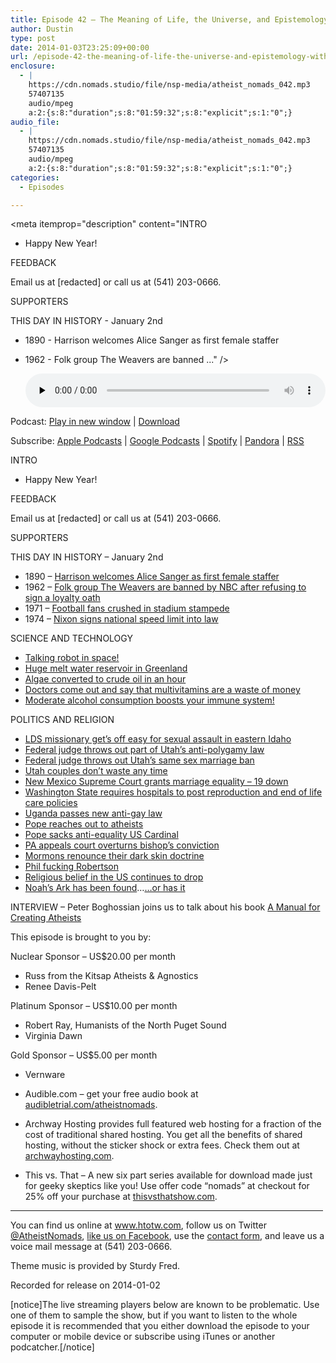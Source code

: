 ```yaml
---
title: Episode 42 – The Meaning of Life, the Universe, and Epistemology with Peter Boghossian
author: Dustin
type: post
date: 2014-01-03T23:25:09+00:00
url: /episode-42-the-meaning-of-life-the-universe-and-epistemology-with-peter-boghossian/
enclosure:
  - |
    https://cdn.nomads.studio/file/nsp-media/atheist_nomads_042.mp3
    57407135
    audio/mpeg
    a:2:{s:8:"duration";s:8:"01:59:32";s:8:"explicit";s:1:"0";}
audio_file:
  - |
    https://cdn.nomads.studio/file/nsp-media/atheist_nomads_042.mp3
    57407135
    audio/mpeg
    a:2:{s:8:"duration";s:8:"01:59:32";s:8:"explicit";s:1:"0";}
categories:
  - Episodes

---
```

<div itemscope itemtype="http://schema.org/AudioObject">
  <meta itemprop="name" content="Episode 42 – The Meaning of Life, the Universe, and Epistemology with Peter Boghossian" />
  
  <meta itemprop="uploadDate" content="2014-01-03T16:25:09-07:00" />
  
  <meta itemprop="encodingFormat" content="audio/mpeg" />
  
  <meta itemprop="duration" content="PT1H59M32S" />
  
  <meta itemprop="description" content="INTRO
* Happy New Year!

FEEDBACK

Email us at [redacted] or call us at (541) 203-0666.

SUPPORTERS

THIS DAY IN HISTORY - January 2nd

* 1890 - Harrison welcomes Alice Sanger as first female staffer
* 1962 - Folk group The Weavers are banned ..." />
  
  <meta itemprop="contentUrl" content="https://dts.podtrac.com/redirect.mp3/cdn.nomads.studio/file/nsp-media/atheist_nomads_042.mp3" />
  
  <meta itemprop="contentSize" content="54.7" />
  </p> 
  
  <div class="powerpress_player" id="powerpress_player_8297">
    <audio class="wp-audio-shortcode" id="audio-5196-41" preload="none" style="width: 100%;" controls="controls"><source type="audio/mpeg" src="https://dts.podtrac.com/redirect.mp3/cdn.nomads.studio/file/nsp-media/atheist_nomads_042.mp3?_=41" /><a href="https://dts.podtrac.com/redirect.mp3/cdn.nomads.studio/file/nsp-media/atheist_nomads_042.mp3">https://dts.podtrac.com/redirect.mp3/cdn.nomads.studio/file/nsp-media/atheist_nomads_042.mp3</a></audio>
  </div>
</div>

<p class="powerpress_links powerpress_links_mp3">
  Podcast: <a href="https://dts.podtrac.com/redirect.mp3/cdn.nomads.studio/file/nsp-media/atheist_nomads_042.mp3" class="powerpress_link_pinw" target="_blank" title="Play in new window" onclick="return powerpress_pinw('https://htotw.com/?powerpress_pinw=5196-podcast');" rel="nofollow">Play in new window</a> | <a href="https://dts.podtrac.com/redirect.mp3/cdn.nomads.studio/file/nsp-media/atheist_nomads_042.mp3" class="powerpress_link_d" title="Download" rel="nofollow" download="atheist_nomads_042.mp3">Download</a>
</p>

<p class="powerpress_links powerpress_subscribe_links">
  Subscribe: <a href="https://podcasts.apple.com/us/podcast/humanists-take-on-the-world/id530050098?mt=2&ls=1" class="powerpress_link_subscribe powerpress_link_subscribe_itunes" target="_blank" title="Subscribe on Apple Podcasts" rel="nofollow">Apple Podcasts</a> | <a href="https://www.google.com/podcasts?feed=aHR0cDovL2F0aGVpc3Rub21hZHMubGlic3luLmNvbS9yc3M%3D" class="powerpress_link_subscribe powerpress_link_subscribe_googleplay" target="_blank" title="Subscribe on Google Podcasts" rel="nofollow">Google Podcasts</a> | <a href="https://open.spotify.com/show/3LzK2xZGike6Tc1GEMtMbr?si=LieN9SNuTpq96smuaUsH8A" class="powerpress_link_subscribe powerpress_link_subscribe_spotify" target="_blank" title="Subscribe on Spotify" rel="nofollow">Spotify</a> | <a href="https://www.pandora.com/podcast/atheist-nomads/PC:10122?corr=62071012&part=ug" class="powerpress_link_subscribe powerpress_link_subscribe_pandora" target="_blank" title="Subscribe on Pandora" rel="nofollow">Pandora</a> | <a href="https://htotw.com/feed/podcast/" class="powerpress_link_subscribe powerpress_link_subscribe_rss" target="_blank" title="Subscribe via RSS" rel="nofollow">RSS</a>
</p>

INTRO  
* Happy New Year!

FEEDBACK

Email us at [redacted] or call us at (541) 203-0666.

SUPPORTERS

THIS DAY IN HISTORY &#8211; January 2nd

* 1890 &#8211; <a href="http://www.history.com/this-day-in-history/harrison-welcomes-alice-sanger-as-first-female-staffer" target="_blank" rel="noopener">Harrison welcomes Alice Sanger as first female staffer</a>  
* 1962 &#8211; <a href="http://www.history.com/this-day-in-history/folk-group-the-weavers-are-banned-by-nbc-after-refusing-to-sign-a-loyalty-oath" target="_blank" rel="noopener">Folk group The Weavers are banned by NBC after refusing to sign a loyalty oath</a>  
* 1971 &#8211; <a href="http://www.history.com/this-day-in-history/football-fans-crushed-in-stadium-stampede" target="_blank" rel="noopener">Football fans crushed in stadium stampede</a>  
* 1974 &#8211; <a href="http://www.history.com/this-day-in-history/nixon-signs-national-speed-limit-into-law" target="_blank" rel="noopener">Nixon signs national speed limit into law</a>

SCIENCE AND TECHNOLOGY

* <a href="http://www.chron.com/business/article/Japan-robot-chats-with-astronaut-on-space-station-5080657.php?World_Business_News=" target="_blank" rel="noopener">Talking robot in space!</a>  
* <a href="http://blueandgreentomorrow.com/2013/12/24/huge-melt-water-reservoir-discovered-under-greenland-ice/" target="_blank" rel="noopener">Huge melt water reservoir in Greenland</a>  
* <a href="http://www.rawstory.com/rs/2013/12/18/scientists-cut-million-year-natural-process-to-convert-algae-into-crude-oil-to-about-an-hour/" target="_blank" rel="noopener">Algae converted to crude oil in an hour</a>  
* <a href="http://www.livescience.com/42001-case-is-closed-multivitamins-are-a-waste-of-money-doctors-say.html" target="_blank" rel="noopener">Doctors come out and say that multivitamins are a waste of money</a>  
* <a href="http://www.usatoday.com/story/news/nation-now/2013/12/30/drinking-body-immune-system/4247323/" target="_blank" rel="noopener">Moderate alcohol consumption boosts your immune system!</a>

POLITICS AND RELIGION

* <a href="http://www.idahostatejournal.com/members/utah-man-sentenced-for-crime-committed-on-lds-mission-in/article_a7ff4c2a-6713-11e3-87d6-001a4bcf887a.html" target="_blank" rel="noopener">LDS missionary get’s off easy for sexual assault in eastern Idaho</a>  
* <a href="http://m.sltrib.com/sltrib/mobile3/56894145-219/utah-polygamy-waddoups-ruling.html.csp" target="_blank" rel="noopener">Federal judge throws out part of Utah’s anti-polygamy law</a>  
* <a href="http://www.freedomtomarry.org/blog/entry/federal-district-judge-in-utah-strikes-down-marriage-ban-as-unconstitutiona" target="_blank" rel="noopener">Federal judge throws out Utah’s same sex marriage ban</a>  
* <a href="http://www.buzzfeed.com/hunterschwarz/photos-from-the-first-day-of-marriage-equality-in-utah" target="_blank" rel="noopener">Utah couples don’t waste any time</a>  
* <a href="http://www.hrc.org/blog/entry/breaking-new-mexico-court-ruling-extends-marriage-equality-statewide" target="_blank" rel="noopener">New Mexico Supreme Court grants marriage equality &#8211; 19 down</a>  
* <a href="http://blogs.seattletimes.com/today/2013/12/hospitals-must-post-policies-on-reproduction-end-of-life-care/" target="_blank" rel="noopener">Washington State requires hospitals to post reproduction and end of life care policies</a>  
* <a href="http://www.nytimes.com/2013/12/21/world/africa/ugandan-parliament-approves-antigay-law.html?_r=3&" target="_blank" rel="noopener">Uganda passes new anti-gay law</a>  
* <a href="http://www.smh.com.au/world/pope-reaches-out-to-atheists-in-christmas-appeal-for-peace-20131226-hv6w9.html" target="_blank" rel="noopener">Pope reaches out to atheists</a>  
* <a href="http://www.examiner.com/article/pope-francis-dumps-a-united-states-cardinal-who-has-spoken-out-against-equality" target="_blank" rel="noopener">Pope sacks anti-equality US Cardinal</a>  
* <a href="http://www.latimes.com/nation/nationnow/la-na-nn-pa-court-reverses-priest-conviction-20131226,0,7925061.story#axzz2od57rB1P" target="_blank" rel="noopener">PA appeals court overturns bishop’s conviction</a>  
* <a href="http://www.alternet.org/belief/mormon-church-dark-skin-sign-gods-curse-no-longer" target="_blank" rel="noopener">Mormons renounce their dark skin doctrine</a>  
* <a href="http://www.dailymail.co.uk/news/article-2531462/You-got-marry-girls-15-16-Duck-Dynasty-star-Phil-Robertson-wades-new-controversy-advises-men-marry-underage-girls-newly-unearthed-video.html" target="_blank" rel="noopener">Phil fucking Robertson</a>  
* <a href="http://www.harrisinteractive.com/NewsRoom/HarrisPolls/tabid/447/ctl/ReadCustom%20Default/mid/1508/ArticleId/1353/Default.aspx" target="_blank" rel="noopener">Religious belief in the US continues to drop</a>  
* <a href="http://www.sunnyskyz.com/good-news/470/Noah-s-Ark-Has-Been-Found-Why-Are-They-Keeping-Us-In-The-Dark-" target="_blank" rel="noopener">Noah’s Ark has been found</a>&#8230;<a href="http://www.snopes.com/religion/noahsark.asp" target="_blank" rel="noopener">&#8230;or has it</a>

INTERVIEW &#8211; Peter Boghossian joins us to talk about his book [A Manual for Creating Atheists][1]<img decoding="async" loading="lazy" src="http://ir-na.amazon-adsystem.com/e/ir?t=dwnomad-20&l=as2&o=1&a=1939578094" alt="" width="1" height="1" border="0" />

This episode is brought to you by:

Nuclear Sponsor &#8211; US$20.00 per month  
* Russ from the Kitsap Atheists & Agnostics  
* Renee Davis-Pelt

Platinum Sponsor – US$10.00 per month  
* Robert Ray, Humanists of the North Puget Sound  
* Virginia Dawn

Gold Sponsor – US$5.00 per month  
* Vernware

* Audible.com &#8211; get your free audio book at <a href="audibletrial.com/atheistnomads" target="_blank" rel="noopener">audibletrial.com/atheistnomads</a>.  
* Archway Hosting provides full featured web hosting for a fraction of the cost of traditional shared hosting. You get all the benefits of shared hosting, without the sticker shock or extra fees. Check them out at <a href="http://archwayhosting.com/" target="_blank" rel="noopener">archwayhosting.com</a>.  
* This vs. That &#8211; A new six part series available for download made just for geeky skeptics like you! Use offer code &#8220;nomads&#8221; at checkout for 25% off your purchase at <a href="http://www.thisvsthatshow.com/" target="_blank" rel="noopener">thisvsthatshow.com</a>.

<hr width="500" />

You can find us online at <a href="https://www.htotw.com/" target="_blank" rel="noopener">www.htotw.com</a>, follow us on Twitter <a href="https://htotw.com/twitter" target="_blank" rel="noopener">@AtheistNomads</a>, <a href="https://htotw.com/facebook" target="_blank" rel="noopener">like us on Facebook</a>, use the [contact form](https://htotw.com/contact), and leave us a voice mail message at (541) 203-0666.

Theme music is provided by Sturdy Fred.

Recorded for release on 2014-01-02

[notice]The live streaming players below are known to be problematic. Use one of them to sample the show, but if you want to listen to the whole episode it is recommended that you either download the episode to your computer or mobile device or subscribe using iTunes or another podcatcher.[/notice]

 [1]: http://www.amazon.com/gp/product/1939578094/ref=as_li_ss_tl?ie=UTF8&camp=1789&creative=390957&creativeASIN=1939578094&linkCode=as2&tag=dwnomad-20